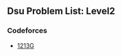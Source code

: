 ## Dsu Problem List: Level2


### Codeforces
- [1213G](/problem-solving/data_structure/dsu/l2-cf-1213G)


